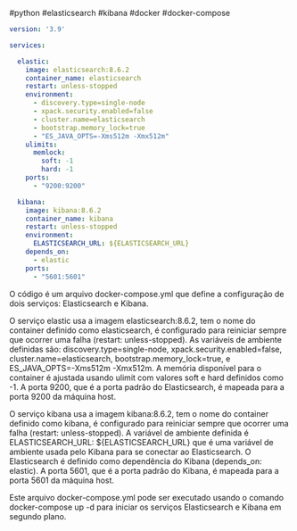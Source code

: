 #python #elasticsearch #kibana #docker #docker-compose

```yml
version: '3.9'

services:

  elastic:
    image: elasticsearch:8.6.2
    container_name: elasticsearch
    restart: unless-stopped
    environment:
      - discovery.type=single-node
      - xpack.security.enabled=false
      - cluster.name=elasticsearch
      - bootstrap.memory_lock=true
      - "ES_JAVA_OPTS=-Xms512m -Xmx512m"
    ulimits:
      memlock:
        soft: -1
        hard: -1
    ports:
      - "9200:9200"

  kibana:
    image: kibana:8.6.2
    container_name: kibana
    restart: unless-stopped
    environment:
      ELASTICSEARCH_URL: ${ELASTICSEARCH_URL}
    depends_on:
      - elastic
    ports:
      - "5601:5601"
```

O código é um arquivo docker-compose.yml que define a configuração de dois serviços: Elasticsearch e Kibana.

O serviço elastic usa a imagem elasticsearch:8.6.2, tem o nome do container definido como elasticsearch, é configurado para reiniciar sempre que ocorrer uma falha (restart: unless-stopped). As variáveis de ambiente definidas são: discovery.type=single-node, xpack.security.enabled=false, cluster.name=elasticsearch, bootstrap.memory_lock=true, e ES_JAVA_OPTS=-Xms512m -Xmx512m. A memória disponível para o container é ajustada usando ulimit com valores soft e hard definidos como -1. A porta 9200, que é a porta padrão do Elasticsearch, é mapeada para a porta 9200 da máquina host.

O serviço kibana usa a imagem kibana:8.6.2, tem o nome do container definido como kibana, é configurado para reiniciar sempre que ocorrer uma falha (restart: unless-stopped). A variável de ambiente definida é ELASTICSEARCH_URL: ${ELASTICSEARCH_URL} que é uma variável de ambiente usada pelo Kibana para se conectar ao Elasticsearch. O Elasticsearch é definido como dependência do Kibana (depends_on: elastic). A porta 5601, que é a porta padrão do Kibana, é mapeada para a porta 5601 da máquina host.

Este arquivo docker-compose.yml pode ser executado usando o comando docker-compose up -d para iniciar os serviços Elasticsearch e Kibana em segundo plano.


